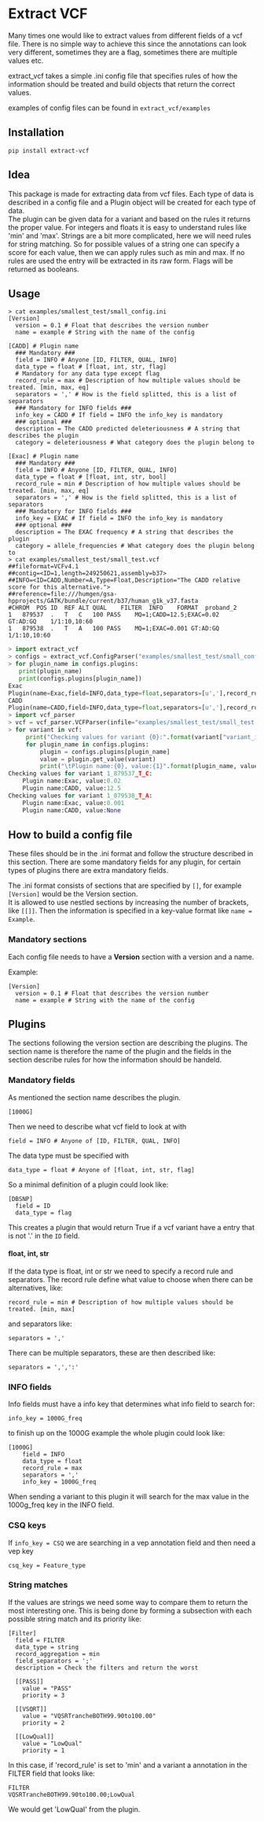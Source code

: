 # Extract VCF

Many times one would like to extract values from different fields of a vcf file. There is no simple way to achieve this since the annotations can look very different, sometimes they are a flag, sometimes there are multiple values etc.

extract_vcf takes a simple .ini config file that specifies rules of how the information should be treated and build objects that return the correct values.

examples of config files can be found in ```extract_vcf/examples```

## Installation

    pip install extract-vcf

## Idea

This package is made for extracting data from vcf files. 
Each type of data is described in a config file and a Plugin object will be created for each type of data.  
The plugin can be given data for a variant and based on the rules it returns the proper value.
For integers and floats it is easy to understand rules like 'min' and 'max'.
Strings are a bit more complicated, here we will need rules for string matching. So for possible values of a string one can specify a score for each value, then we can apply rules such as min and max. 
If no rules are used the entry will be extracted in its raw form.
Flags will be returned as booleans.

## Usage ##

```
> cat examples/smallest_test/small_config.ini
[Version]
  version = 0.1 # Float that describes the version number
  name = example # String with the name of the config

[CADD] # Plugin name
  ### Mandatory ###
  field = INFO # Anyone [ID, FILTER, QUAL, INFO]
  data_type = float # [float, int, str, flag]
  # Mandatory for any data type except flag
  record_rule = max # Description of how multiple values should be treated. [min, max, eq]
  separators = ',' # How is the field splitted, this is a list of separators
  ### Mandatory for INFO fields ###
  info_key = CADD # If field = INFO the info_key is mandatory
  ### optional ###
  description = The CADD predicted deleteriousness # A string that describes the plugin
  category = deleteriousness # What category does the plugin belong to

[Exac] # Plugin name
  ### Mandatory ###
  field = INFO # Anyone [ID, FILTER, QUAL, INFO]
  data_type = float # [float, int, str, bool]
  record_rule = min # Description of how multiple values should be treated. [min, max, eq]
  separators = ',' # How is the field splitted, this is a list of separators
  ### Mandatory for INFO fields ###
  info_key = EXAC # If field = INFO the info_key is mandatory
  ### optional ###
  description = The EXAC frequency # A string that describes the plugin
  category = allele_frequencies # What category does the plugin belong to
> cat examples/smallest_test/small_test.vcf
##fileformat=VCFv4.1
##contig=<ID=1,length=249250621,assembly=b37>
##INFO=<ID=CADD,Number=A,Type=Float,Description="The CADD relative score for this alternative.">
##reference=file:///humgen/gsa-hpprojects/GATK/bundle/current/b37/human_g1k_v37.fasta
#CHROM	POS	ID	REF	ALT	QUAL	FILTER	INFO	FORMAT	proband_2
1	879537	.	T	C	100	PASS	MQ=1;CADD=12.5;EXAC=0.02	GT:AD:GQ	1/1:10,10:60
1	879538	.	T	A	100	PASS	MQ=1;EXAC=0.001	GT:AD:GQ	1/1:10,10:60
```


```python
> import extract_vcf
> configs = extract_vcf.ConfigParser("examples/smallest_test/small_config.ini")
> for plugin_name in configs.plugins:
   print(plugin_name)
   print(configs.plugins[plugin_name])
Exac
Plugin(name=Exac,field=INFO,data_type=float,separators=[u','],record_rule=min,info_key=EXAC,csq_key=None,category=allele_frequencies,string_rules={})
CADD
Plugin(name=CADD,field=INFO,data_type=float,separators=[u','],record_rule=max,info_key=CADD,csq_key=None,category=deleteriousness,string_rules={})
> import vcf_parser
> vcf = vcf_parser.VCFParser(infile="examples/smallest_test/small_test.vcf")
> for variant in vcf:
     print("Checking values for variant {0}:".format(variant["variant_id"]))
     for plugin_name in configs.plugins:
         plugin = configs.plugins[plugin_name]
         value = plugin.get_value(variant)
         print("\tPlugin name:{0}, value:{1}".format(plugin_name, value))
Checking values for variant 1_879537_T_C:
	Plugin name:Exac, value:0.02
	Plugin name:CADD, value:12.5
Checking values for variant 1_879538_T_A:
	Plugin name:Exac, value:0.001
	Plugin name:CADD, value:None
```

## How to build a config file

These files should be in the .ini format and follow the structure described in this section.
There are some mandatory fields for any plugin, for certain types of plugins there are extra mandatory fields.

The .ini format consists of sections that are specified by ```[]```, for example ```[Version]``` would be the Version section.  
It is allowed to use nestled sections by increasing the number of brackets, like ```[[]]```.
Then the information is specified in a key-value format like ```name = Example```.
 

### Mandatory sections

Each config file needs to have a **Version** section with a version and a name.

Example:  

```
[Version]
  version = 0.1 # Float that describes the version number
  name = example # String with the name of the config
```


## Plugins

The sections following the version section are describing the plugins.
The section name is therefore the name of the plugin and the fields in the section describe rules for how the information should be handeld.

### Mandatory fields ###

As mentioned the section name describes the plugin.

```[1000G]```

Then we need to describe what vcf field to look at with

```field = INFO # Anyone of [ID, FILTER, QUAL, INFO]```

The data type must be specified with

```data_type = float # Anyone of [float, int, str, flag]```


So a minimal definition of a plugin could look like:

```
[DBSNP]
  field = ID
  data_type = flag
```

This creates a plugin that would return True if a vcf variant have a entry that is not '.' in the ```ID``` field.

#### float, int, str ####

If the data type is float, int or str we need to specify a record rule and separators.
The record rule define what value to choose when there can be alternatives, like:

```record_rule = min # Description of how multiple values should be treated. [min, max]```

and separators like:

```separators = ','```

There can be multiple separators, these are then described like:

```separators = ',',':'```

### INFO fields ###

Info fields must have a info key that determines what info field to search for:

```info_key = 1000G_freq```

to finish up on the 1000G example the whole plugin could look like:

```
[1000G]
    field = INFO
    data_type = float
    record_rule = max
    separators = ','
    info_key = 1000G_freq
```

When sending a variant to this plugin it will search for the max value in the 1000g_freq key in the INFO field.


### CSQ keys

If ```info_key = CSQ``` we are searching in a vep annotation field and then need a vep key

```csq_key = Feature_type```

### String matches ###

If the values are strings we need some way to compare them to return the most interesting one.
This is being done by forming a subsection with each possible string match and its priority like:

```
[Filter]
  field = FILTER
  data_type = string
  record_aggregation = min
  field_separators = ';'
  description = Check the filters and return the worst
  
  [[PASS]]
    value = "PASS"
    priority = 3
  
  [[VSQRT]]
    value = "VQSRTrancheBOTH99.90to100.00"
    priority = 2

  [[LowQual]]
    value = "LowQual"
    priority = 1
```

In this case, if 'record_rule' is set to 'min' and a variant a annotation in the FILTER field that looks like:

```
FILTER
VQSRTrancheBOTH99.90to100.00;LowQual
```  
We would get 'LowQual' from the plugin.
